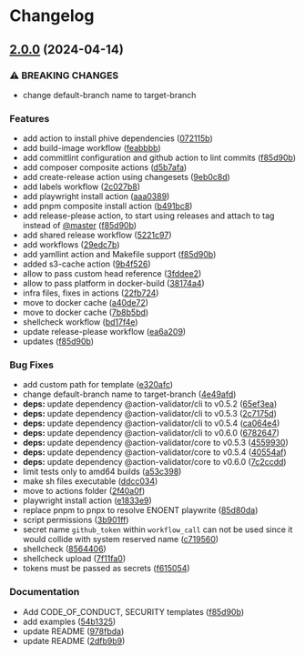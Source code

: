 # Changelog

## [2.0.0](https://github.com/wayofdev/gh-actions/compare/v1.0.0...v2.0.0) (2024-04-14)


### ⚠ BREAKING CHANGES

* change default-branch name to target-branch

### Features

* add action to install phive dependencies ([072115b](https://github.com/wayofdev/gh-actions/commit/072115b8f7dc570a78c3c86ec7315f828c1721cd))
* add build-image workflow ([feabbbb](https://github.com/wayofdev/gh-actions/commit/feabbbb84793bd047b7eb18561a303c11bcb215d))
* add commitlint configuration and github action to lint commits ([f85d90b](https://github.com/wayofdev/gh-actions/commit/f85d90b5a8c02d43ce41a15bf4017754ab609f41))
* add composer composite actions ([d5b7afa](https://github.com/wayofdev/gh-actions/commit/d5b7afa0dbe415ce9c9b13a4b21dcb03049ca68d))
* add create-release action using changesets ([9eb0c8d](https://github.com/wayofdev/gh-actions/commit/9eb0c8d64628c5a50aa4c91d122229d79e45d484))
* add labels workflow ([2c027b8](https://github.com/wayofdev/gh-actions/commit/2c027b8c1300e7a6c8a9b0de9af6ff4e5395cefa))
* add playwright install action ([aaa0389](https://github.com/wayofdev/gh-actions/commit/aaa038944febfc411dd71f9454ba2bc117ab5d76))
* add pnpm composite install action ([b491bc8](https://github.com/wayofdev/gh-actions/commit/b491bc8a956cf6ae83f0b548fb73e03173497c6b))
* add release-please action, to start using releases and attach to tag instead of [@master](https://github.com/master) ([f85d90b](https://github.com/wayofdev/gh-actions/commit/f85d90b5a8c02d43ce41a15bf4017754ab609f41))
* add shared release workflow ([5221c97](https://github.com/wayofdev/gh-actions/commit/5221c97239019291dd9753a5c96853f0364ec92b))
* add workflows ([29edc7b](https://github.com/wayofdev/gh-actions/commit/29edc7b99f0ba36141ff1ef72638bf5bc6b46ac5))
* add yamllint action and Makefile support ([f85d90b](https://github.com/wayofdev/gh-actions/commit/f85d90b5a8c02d43ce41a15bf4017754ab609f41))
* added s3-cache action ([9b4f526](https://github.com/wayofdev/gh-actions/commit/9b4f5266340d82bd55f5db50682b4d121f4b6393))
* allow to pass custom head reference ([3fddee2](https://github.com/wayofdev/gh-actions/commit/3fddee292bd76edb19d9c0a1e6e460446f345484))
* allow to pass platform in docker-build ([38174a4](https://github.com/wayofdev/gh-actions/commit/38174a409e8d5bb48c4cac41daa0033a08e36989))
* infra files, fixes in actions ([22fb724](https://github.com/wayofdev/gh-actions/commit/22fb724df754b5da3b6502efaead6aa08c8a98cf))
* move to docker cache ([a40de72](https://github.com/wayofdev/gh-actions/commit/a40de725605966fbc7985db260d90aae4f675370))
* move to docker cache ([7b8b5bd](https://github.com/wayofdev/gh-actions/commit/7b8b5bdb5c2e4d577327c3a09a83bea58ed02cba))
* shellcheck workflow ([bd17f4e](https://github.com/wayofdev/gh-actions/commit/bd17f4eb6e87667efb17c8f87f48def7520d8332))
* update release-please workflow ([ea6a209](https://github.com/wayofdev/gh-actions/commit/ea6a209dbb1099e1f8a9746b10e3ead8bad1e62f))
* updates ([f85d90b](https://github.com/wayofdev/gh-actions/commit/f85d90b5a8c02d43ce41a15bf4017754ab609f41))


### Bug Fixes

* add custom path for template ([e320afc](https://github.com/wayofdev/gh-actions/commit/e320afc1e132c34a4e3721989bd0eadbac0f43c4))
* change default-branch name to target-branch ([4e49afd](https://github.com/wayofdev/gh-actions/commit/4e49afdf8c6de67889709ad2fee441059bf7bf29))
* **deps:** update dependency @action-validator/cli to v0.5.2 ([65ef3ea](https://github.com/wayofdev/gh-actions/commit/65ef3eaa1668d3bd7cd906455a6bd1673865e8b2))
* **deps:** update dependency @action-validator/cli to v0.5.3 ([2c7175d](https://github.com/wayofdev/gh-actions/commit/2c7175dae5ac12d40d3f8c1146cd03e9bdf89a62))
* **deps:** update dependency @action-validator/cli to v0.5.4 ([ca064e4](https://github.com/wayofdev/gh-actions/commit/ca064e443128933631aabebcd004f76f3cface93))
* **deps:** update dependency @action-validator/cli to v0.6.0 ([6782647](https://github.com/wayofdev/gh-actions/commit/67826479c5009ae9f2d54bdc1df22ece4c6f8377))
* **deps:** update dependency @action-validator/core to v0.5.3 ([4559930](https://github.com/wayofdev/gh-actions/commit/4559930b37aba2e311bc342fb223f39b4888eaf6))
* **deps:** update dependency @action-validator/core to v0.5.4 ([40554af](https://github.com/wayofdev/gh-actions/commit/40554af73bed2e514a879d31fc9f0a9aa4c9fb28))
* **deps:** update dependency @action-validator/core to v0.6.0 ([7c2ccdd](https://github.com/wayofdev/gh-actions/commit/7c2ccddfe2721f6d9a5f6e2530e18cbcab3f414d))
* limit tests only to amd64 builds ([a53c398](https://github.com/wayofdev/gh-actions/commit/a53c3983ab12a86349b4b7f8f340ca4e08c78a7b))
* make sh files executable ([ddcc034](https://github.com/wayofdev/gh-actions/commit/ddcc0344f0dbf5483bbb44bba8c9f063bf58803f))
* move to actions folder ([2f40a0f](https://github.com/wayofdev/gh-actions/commit/2f40a0f2aa480ca3d76e4033b1df27b36ad64ed9))
* playwright install action ([e1833e9](https://github.com/wayofdev/gh-actions/commit/e1833e94b29532a2df17173075c4c05b64da4d1d))
* replace pnpm to pnpx to resolve ENOENT playwrite ([85d80da](https://github.com/wayofdev/gh-actions/commit/85d80dae1f19ef9e802a1a3f868491b641a18f8c))
* script permissions ([3b901ff](https://github.com/wayofdev/gh-actions/commit/3b901ffd2e50000f72bca873d6c52178fcf43943))
* secret name `github_token` within `workflow_call` can not be used since it would collide with system reserved name ([c719560](https://github.com/wayofdev/gh-actions/commit/c71956004c5ff5f16dde27866eea380b46b09dd1))
* shellcheck ([8564406](https://github.com/wayofdev/gh-actions/commit/8564406a4acb4632638c4d37ac10709fd1981e71))
* shellcheck upload ([7f11fa0](https://github.com/wayofdev/gh-actions/commit/7f11fa0b125343f832b14a40c04faa3d3e7a57c0))
* tokens must be passed as secrets ([f615054](https://github.com/wayofdev/gh-actions/commit/f615054bc5cfcc2a3a928c736a6143282c99dfd2))


### Documentation

* Add CODE_OF_CONDUCT, SECURITY templates ([f85d90b](https://github.com/wayofdev/gh-actions/commit/f85d90b5a8c02d43ce41a15bf4017754ab609f41))
* add examples ([54b1325](https://github.com/wayofdev/gh-actions/commit/54b13251bc0f3efa060d942a52b322bb5a3b2a6b))
* update README ([978fbda](https://github.com/wayofdev/gh-actions/commit/978fbdaab348cc9b49c99cf61b8b40bb9b9a874c))
* update README ([2dfb9b9](https://github.com/wayofdev/gh-actions/commit/2dfb9b915efb608f1c141c9945b01cc8e41c29e9))
